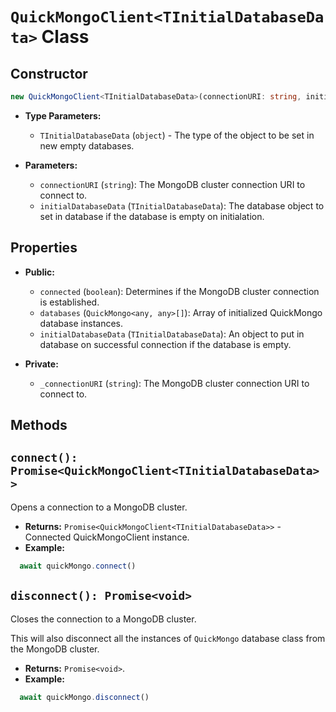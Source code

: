 # **`QuickMongoClient<TInitialDatabaseData>` Class**

## Constructor
```ts
new QuickMongoClient<TInitialDatabaseData>(connectionURI: string, initialDatabaseData?: TInitialDatabaseData)
```

- **Type Parameters:**
  - `TInitialDatabaseData` (`object`) - The type of the object to be set in new empty databases.

- **Parameters:**
  - `connectionURI` (`string`): The MongoDB cluster connection URI to connect to.
  - `initialDatabaseData` (`TInitialDatabaseData`): The database object to set in database if the database is empty on initialation.


## Properties
- **Public:**
  - `connected` (`boolean`): Determines if the MongoDB cluster connection is established.
  - `databases` (`QuickMongo<any, any>[]`): Array of initialized QuickMongo database instances.
  - `initialDatabaseData` (`TInitialDatabaseData`): An object to put in database on successful connection if the database is empty.

- **Private:**
  - `_connectionURI` (`string`): The MongoDB cluster connection URI to connect to.


## Methods

## `connect(): Promise<QuickMongoClient<TInitialDatabaseData>>`
Opens a connection to a MongoDB cluster.

- **Returns:** `Promise<QuickMongoClient<TInitialDatabaseData>>` - Connected QuickMongoClient instance.
- **Example:**
```ts
  await quickMongo.connect()
```

## `disconnect(): Promise<void>`
Closes the connection to a MongoDB cluster.

This will also disconnect all the instances of `QuickMongo` database class from the MongoDB cluster.

- **Returns:** `Promise<void>`.
- **Example:**
```ts
  await quickMongo.disconnect()
```
